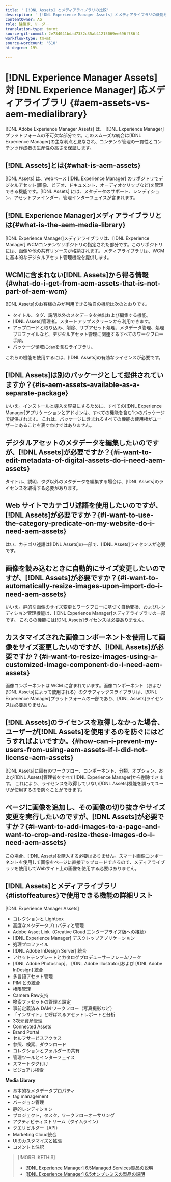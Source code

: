 ```yaml
---
title: ' [!DNL Assets] とメディアライブラリの比較'
description: ' [!DNL Experience Manager Assets] とメディアライブラリの機能を比較し、違いを理解している。'
contentOwner: AG
role: 建築家、リーダー
translation-type: tm+mt
source-git-commit: 2e734041bdad7332c35ab41215069ee696f786f4
workflow-type: tm+mt
source-wordcount: '610'
ht-degree: 19%

---
```



# [!DNL Experience Manager Assets] 対 [!DNL Experience Manager] 応メディアライブラリ  {#aem-assets-vs-aem-medialibrary}

[!DNL Adobe Experience Manager Assets] は、 [!DNL Experience Manager] プラットフォームの不可欠な部分です。このスムーズな統合は[!DNL Experience Manager]の主な利点と見なされ、コンテンツ管理の一貫性とコンテンツ作成者の生産性の高さを保証します。

## [!DNL Assets]とは{#what-is-aem-assets}

[!DNL Assets] は、webベース [!DNL Experience Manager] のリポジトリでデジタルアセット(画像、ビデオ、ドキュメント、オーディオクリップなど)を管理できる機能です。[!DNL Assets] には、メタデータのサポート、レンディション、アセットファインダー、管理インターフェイスが含まれます。

## [!DNL Experience Manager]メディアライブラリとは{#what-is-the-aem-media-library}

[!DNL Experience Manager]メディアライブラリは、[!DNL Experience Manager] WCMコンテンツリポジトリの指定された部分です。このリポジトリには、画像や他の共有リソースが格納されます。 メディアライブラリは、WCMに基本的なデジタルアセット管理機能を提供します。

## WCMに含まれない[!DNL Assets]から得る情報{#what-do-i-get-from-aem-assets-that-is-not-part-of-aem-wcm}

[!DNL Assets]のお客様のみが利用できる独自の機能は次のとおりです。

* タイトル、タグ、説明以外のメタデータを抽出および編集する機能。
* [!DNL Assets]管理者。スタートアップスクリーンから利用できます。
* アップロードと取り込み、削除、サブアセット処理、メタデータ管理、処理プロファイルなど、デジタルアセット管理に関連するすべてのワークフロー手順。
* パッケージ領域に`dam`を含むライブラリ。

これらの機能を使用するには、[!DNL Assets]の有効なライセンスが必要です。

## [!DNL Assets]は別のパッケージとして提供されていますか？{#is-aem-assets-available-as-a-separate-package}

いいえ。インストールと導入を容易にするために、すべての[!DNL Experience Manager]アプリケーションとアドオンは、すべての機能を含む1つのパッケージで提供されます。 これは、パッケージに含まれるすべての機能の使用権がユーザーにあることを表すわけではありません。

## デジタルアセットのメタデータを編集したいのですが、[!DNL Assets]が必要ですか？{#i-want-to-edit-metadata-of-digital-assets-do-i-need-aem-assets}

タイトル、説明、タグ以外のメタデータを編集する場合は、[!DNL Assets]のライセンスを取得する必要があります。

## Web サイトでカテゴリ述語を使用したいのですが、[!DNL Assets]が必要ですか？{#i-want-to-use-the-category-predicate-on-my-website-do-i-need-aem-assets}

はい、カテゴリ述語は[!DNL Assets]の一部で、[!DNL Assets]ライセンスが必要です。

## 画像を読み込むときに自動的にサイズ変更したいのですが、[!DNL Assets]が必要ですか？{#i-want-to-automatically-resize-images-upon-import-do-i-need-aem-assets}

いいえ。静的な画像のサイズ変更とワークフローに基づく自動変換、およびレンディション管理機能は、[!DNL Experience Manager]メディアライブラリの一部です。 これらの機能には[!DNL Assets]ライセンスは必要ありません。

## カスタマイズされた画像コンポーネントを使用して画像をサイズ変更したいのですが、[!DNL Assets]が必要ですか？{#i-want-to-resize-images-using-a-customized-image-component-do-i-need-aem-assets}

画像コンポーネントは WCM に含まれています。画像コンポーネント（および[!DNL Assets]によって使用される）のグラフィックスライブラリは、[!DNL Experience Manager]プラットフォームの一部であり、[!DNL Assets]ライセンスは必要ありません。

## [!DNL Assets]のライセンスを取得しなかった場合、ユーザーが[!DNL Assets]を使用するのを防ぐにはどうすればよいですか。{#how-can-i-prevent-my-users-from-using-aem-assets-if-i-did-not-license-aem-assets}

[!DNL Assets]に固有のワークフロー、コンポーネント、分類、オプション、および[!DNL Assets]管理者をすべて[!DNL Experience Manager]から削除できます。 これにより、ライセンスを取得していない[!DNL Assets]機能を誤ってユーザが使用するのを防ぐことができます。

## ページに画像を追加し、その画像の切り抜きやサイズ変更を実行したいのですが、[!DNL Assets]が必要ですか？{#i-want-to-add-images-to-a-page-and-want-to-crop-and-resize-these-images-do-i-need-aem-assets}

この場合、[!DNL Assets]を購入する必要はありません。スマート画像コンポーネントを使用して画像をページに直接アップロードできるので、メディアライブラリを使用してWebサイト上の画像を使用する必要はありません。

## [!DNL Assets]とメディアライブラリ{#listoffeatures}で使用できる機能の詳細リスト

[!DNL Experience Manager Assets]

* コレクションと Lightbox
* 高度なメタデータプロパティと管理
* Adobe Asset Link（Creative Cloud エンタープライズ版への接続）
* [!DNL Experience Manager] デスクトップアプリケーション
* 処理プロファイル
* [!DNL Adobe InDesign Server] 統合
* アセットテンプレートとカタログプロデューサーフレームワーク
* [!DNL Adobe Photoshop]、 [!DNL Adobe Illustrator]および [!DNL Adobe InDesign] 統合
* 多言語アセット管理
* PIM との統合
* 権限管理
* Camera Raw支持
* 検索ファセットの管理と設定
* 事前定義済み DAM ワークフロー（写真撮影など）
* 「インサイト」と呼ばれるアセットレポートと分析
* 3次元資産管理
* Connected Assets
* Brand Portal
* セルフサービスアクセス
* 参照、検索、ダウンロード
* コレクションとフォルダーの共有
* 管理ツールとインターフェイス
* スマートタグ付け
* ビジュアル検索

**Media Library**

* 基本的なメタデータプロパティ
* tag management
* バージョン管理
* 静的レンディション
* プロジェクト，タスク，ワークフローオーサリング
* アクティビティストリーム（タイムライン）
* クエリビルダー（API）
* Marketing Cloud統合
* UIのカスタマイズと拡張
* コメントと注釈

>[!MORELIKETHIS]
>
>* [[!DNL Experience Manager] 6.5Managed Services製品の説明](https://helpx.adobe.com/legal/product-descriptions/adobe-experience-manager-managed-services.html)
>* [[!DNL Experience Manager] 6.5オンプレミスの製品の説明](https://helpx.adobe.com/legal/product-descriptions/adobe-experience-manager-on-premise.html)


